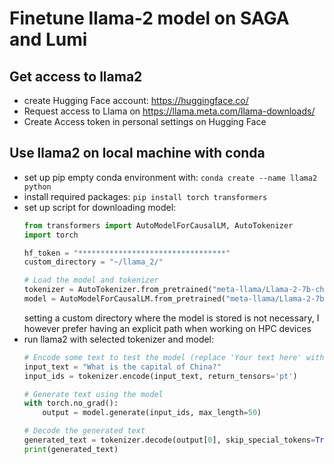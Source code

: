 # Finetune llama-2 model on SAGA and Lumi

## Get access to llama2
* create Hugging Face account: https://huggingface.co/
* Request access to Llama on https://llama.meta.com/llama-downloads/ 
* Create Access token in personal settings on Hugging Face

## Use llama2 on local machine with conda
* set up pip empty conda environment with:
    `conda create --name llama2 python`
* install required packages: 
    `pip install torch transformers`
* set up script for downloading model:
    ```python    
    from transformers import AutoModelForCausalLM, AutoTokenizer
    import torch

    hf_token = "*********************************"
    custom_directory = "~/llama_2/"

    # Load the model and tokenizer
    tokenizer = AutoTokenizer.from_pretrained("meta-llama/Llama-2-7b-chat-hf", token=hf_token, cache_dir=custom_directory)
    model = AutoModelForCausalLM.from_pretrained("meta-llama/Llama-2-7b-chat-hf", token=hf_token, cache_dir=custom_directory)
    ```
    setting a custom directory where the model is stored is not necessary, I however prefer having an explicit path when working on HPC devices
* run llama2 with selected tokenizer and model:
    ```python
    # Encode some text to test the model (replace 'Your text here' with your input)
    input_text = "What is the capital of China?"
    input_ids = tokenizer.encode(input_text, return_tensors='pt')

    # Generate text using the model
    with torch.no_grad():
        output = model.generate(input_ids, max_length=50)

    # Decode the generated text
    generated_text = tokenizer.decode(output[0], skip_special_tokens=True)
    print(generated_text)
    ```
